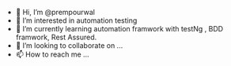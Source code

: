 - 👋 Hi, I’m @prempourwal
- 👀 I’m interested in automation testing
- 🌱 I’m currently learning automation framwork with testNg , BDD framwork, Rest Assured.
- 💞️ I’m looking to collaborate on ...
- 📫 How to reach me ...

<!---
prempourwal/prempourwal is a ✨ special ✨ repository because its `README.md` (this file) appears on your GitHub profile.
You can click the Preview link to take a look at your changes.
--->
